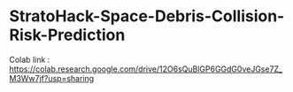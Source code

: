 # StratoHack-Space-Debris-Collision-Risk-Prediction

Colab link : https://colab.research.google.com/drive/12O6sQuBlGP6GGdG0veJGse7Z_M3Ww7jf?usp=sharing
